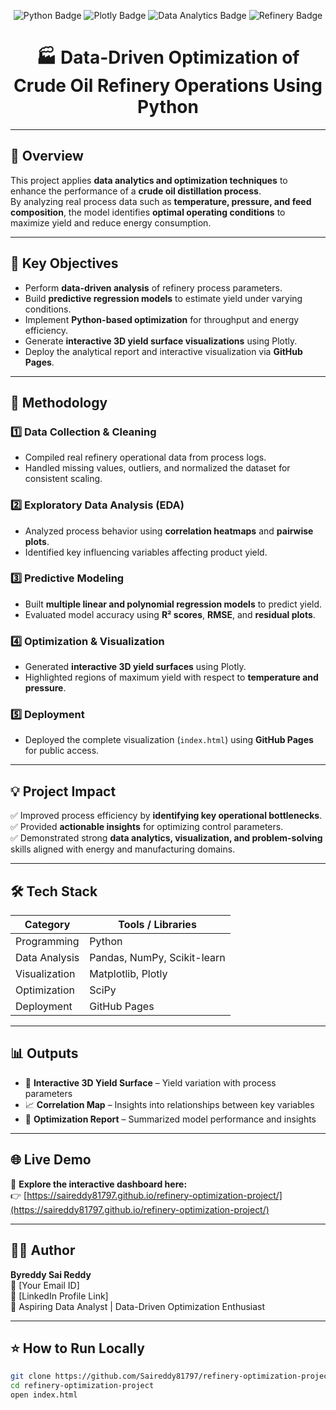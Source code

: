 <!-- Project Header with Badges -->
<p align="center">
  <img src="https://img.shields.io/badge/Python-3.9-blue?logo=python" alt="Python Badge"/>
  <img src="https://img.shields.io/badge/Plotly-Interactive%20Visualization-9cf?logo=plotly" alt="Plotly Badge"/>
  <img src="https://img.shields.io/badge/Data%20Analytics-Process%20Optimization-success" alt="Data Analytics Badge"/>
  <img src="https://img.shields.io/badge/Refinery%20Optimization-Energy%20Efficiency-orange" alt="Refinery Badge"/>
</p>

<h1 align="center">🏭 Data-Driven Optimization of Crude Oil Refinery Operations Using Python</h1>

---

## 📌 Overview
This project applies **data analytics and optimization techniques** to enhance the performance of a **crude oil distillation process**.  
By analyzing real process data such as **temperature, pressure, and feed composition**, the model identifies **optimal operating conditions** to maximize yield and reduce energy consumption.

---

## 🎯 Key Objectives
- Perform **data-driven analysis** of refinery process parameters.  
- Build **predictive regression models** to estimate yield under varying conditions.  
- Implement **Python-based optimization** for throughput and energy efficiency.  
- Generate **interactive 3D yield surface visualizations** using Plotly.  
- Deploy the analytical report and interactive visualization via **GitHub Pages**.  

---

## 🧠 Methodology

### 1️⃣ Data Collection & Cleaning
- Compiled real refinery operational data from process logs.  
- Handled missing values, outliers, and normalized the dataset for consistent scaling.  

### 2️⃣ Exploratory Data Analysis (EDA)
- Analyzed process behavior using **correlation heatmaps** and **pairwise plots**.  
- Identified key influencing variables affecting product yield.  

### 3️⃣ Predictive Modeling
- Built **multiple linear and polynomial regression models** to predict yield.  
- Evaluated model accuracy using **R² scores**, **RMSE**, and **residual plots**.  

### 4️⃣ Optimization & Visualization
- Generated **interactive 3D yield surfaces** using Plotly.  
- Highlighted regions of maximum yield with respect to **temperature and pressure**.  

### 5️⃣ Deployment
- Deployed the complete visualization (`index.html`) using **GitHub Pages** for public access.  

---

## 💡 Project Impact
✅ Improved process efficiency by **identifying key operational bottlenecks**.  
✅ Provided **actionable insights** for optimizing control parameters.  
✅ Demonstrated strong **data analytics, visualization, and problem-solving** skills aligned with energy and manufacturing domains.  

---

## 🛠️ Tech Stack

| Category | Tools / Libraries |
|-----------|------------------|
| Programming | Python |
| Data Analysis | Pandas, NumPy, Scikit-learn |
| Visualization | Matplotlib, Plotly |
| Optimization | SciPy |
| Deployment | GitHub Pages |

---

## 📊 Outputs
- 🧩 **Interactive 3D Yield Surface** – Yield variation with process parameters  
- 📈 **Correlation Map** – Insights into relationships between key variables  
- 📄 **Optimization Report** – Summarized model performance and insights  

---

## 🌐 Live Demo
🚀 **Explore the interactive dashboard here:**  
👉 [https://saireddy81797.github.io/refinery-optimization-project/](https://saireddy81797.github.io/refinery-optimization-project/)

---

## 👨‍💻 Author
**Byreddy Sai Reddy**  
📧 [Your Email ID]  
💼 [LinkedIn Profile Link]  
🧠 Aspiring Data Analyst | Data-Driven Optimization Enthusiast  

---

## ⭐ How to Run Locally
```bash
git clone https://github.com/Saireddy81797/refinery-optimization-project.git
cd refinery-optimization-project
open index.html
